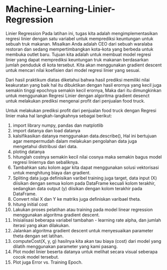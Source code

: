 # Machine-Learning-Linier-Regression
Linier Regression
Pada latihan ini, tugas kita adalah mengimplementasikan regresi linier dengan satu variabel untuk memprediksi keuntungan untuk sebuah truk makanan. Misalkan Anda adalah CEO dari sebuah waralaba restoran dan sedang mempertimbangkan kota-kota yang berbeda untuk membuka outlet baru. Tujuan kita adalah untuk membuat model regresi linier yang dapat memprediksi keuntungan truk makanan berdasarkan jumlah penduduk di kota tersebut. Kita akan menggunakan gradient descent untuk mencari nilai koefisien dari model regresi linier yang sesuai.

Dari hasil praktikum diatas diketahui bahwa hasil prediksi memiliki nilai keakuratan yang baik hal itu dibuktikan dengan hasil erornya yang kecil juga semakin tinggi epochnya semakin kecil erornya, Maka dari itu dimungkinkan untuk menggunakan Regresi Linier dengan algoritma gradient desenct untuk melakukan prediksi mengenai profit dari penjualan food truck.

Untuk melakukan prediksi profit dari penjualan food truck dengan Regresi linier maka hal langkah-langkahnya sebagai berikut:
1. import library numpy, pandas dan matplotlib
2. import datanya dan load datanya
3. kalsifikasikan datanya menggunakan data.describe(), Hal ini bertujuan agar mempermudah dalam melakukan pengolahan data juga mengetahui distribusi dari data.
4. ploting datanya
5. hitunglah costnya semakin kecil nilai cosnya maka semakin bagus model regresi liniernya dan sebaliknya.
6. Tambahkan satu kolom agar kita dapat menggunakan solusi vektorisasi untuk menghitung biaya dan gradient.
7. Spliting data juga definisikan varibel training juga target, data input (X) diisikan dengan semua kolom pada DataFrame kecuali kolom terakhir, sedangkan data output (y) diisikan dengan kolom terakhir pada DataFrame.
8. Convert nilai X dan Y ke matriks juga definiskan varibael theta.
9. hitung initial  cost 
10. Lakukan proses pelatihan atau training pada model linear regression menggunakan algoritma gradient descent.
11. Inisialisasi beberapa variabel tambahan - learning rate alpha, dan jumlah iterasi yang akan dilakukan.
12. Jalankan algoritma gradient descent untuk menyesuaikan parameter theta dengan set latihan.
13. computeCost(X, y, g) hasilnya kita akan tau biaya (cost) dari model yang dilatih menggunakan parameter yang kami pasang.
14. Plot model linier beserta datanya untuk melihat secara visual seberapa cocok model tersebut.
15. Plot juga Error vs. Training Epoch.
